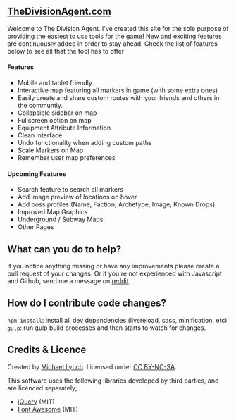 [TheDivisionAgent.com](http://thedivisionagent.com)
--------------------------------------
Welcome to The Division Agent.  I've created this site for the sole purpose of providing the easiest to use tools for the game! New and exciting features are continuously added in order to stay ahead.  Check the list of features below to see all that the tool has to offer


#### Features
* Mobile and tablet friendly
* Interactive map featuring all markers in game (with some extra ones)
* Easily create and share custom routes with your friends and others in the communtiy.
* Collapsible sidebar on map
* Fullscreen option on map
* Equipment Attribute Information
* Clean interface
* Undo functionality when adding custom paths
* Scale Markers on Map
* Remember user map preferences

#### Upcoming Features
* Search feature to search all markers
* Add image preview of locations on hover
* Add boss profiles (Name, Faction, Archetype, Image, Known Drops)
* Improved Map Graphics
* Underground / Subway Maps
* Other Pages


What can you do to help?
--------------------------------------
If you notice anything missing or have any improvements please create a pull request of your changes. Or if you're not experienced with Javascript and Github, send me a message on [reddit](http://www.reddit.com/message/compose/?to=gamegenius86).


How do I contribute code changes?
--------------------------------------

`npm install`: Install all dev dependencies (livereload, sass, minification, etc)
`gulp`: run gulp build processes and then starts to watch for changes.


Credits & Licence
--------------------------------------
Created by [Michael Lynch](https://github.com/gamegenius86). Licensed under [CC BY-NC-SA](http://creativecommons.org/licenses/by-nc-sa/4.0/).

This software uses the following libraries developed by third parties, and are licenced seperately;
* [jQuery](http://jquery.com) (MIT)
* [Font Awesome](http://fortawesome.github.io/Font-Awesome/) (MIT)

